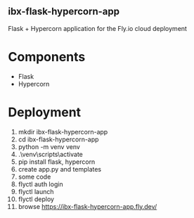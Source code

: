 ## ibx-flask-hypercorn-app

Flask + Hypercorn application for the Fly.io cloud deployment

# Components
- Flask
- Hypercorn

# Deployment
1. mkdir ibx-flask-hypercorn-app
2. cd ibx-flask-hypercorn-app
3. python -m venv venv
4. .\venv\scripts\activate
5. pip install flask, hypercorn
6. create app.py and templates
7. some code
8. flyctl auth login
9. flyctl launch
10. flyctl deploy
11. browse https://ibx-flask-hypercorn-app.fly.dev/